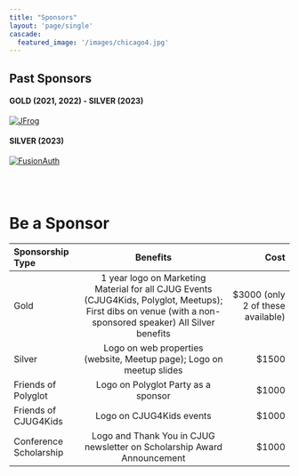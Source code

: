 ```yaml
---
title: "Sponsors"
layout: 'page/single'
cascade:
  featured_image: '/images/chicago4.jpg'
---
```


## Past Sponsors
#### GOLD (2021, 2022) - SILVER (2023)
[![JFrog](/images/jfrog.png)](https://jfrog.com/)

#### SILVER (2023)
[![FusionAuth](/images/FusionAuth.png)](https://fusionauth.io/?utm_medium=paid_referral&utm_source=chicago_jug&utm_campaign=meetup)

<br/><br/>
# Be a Sponsor

| Sponsorship Type | Benefits | Cost |
| :--- | :---: | ---: |
| Gold | 1 year logo on Marketing Material for all CJUG Events (CJUG4Kids, Polyglot, Meetups); First dibs on venue (with a non-sponsored speaker) All Silver benefits | $3000 (only 2 of these available) |
| Silver | Logo on web properties (website, Meetup page); Logo on meetup slides | $1500 |
| Friends of Polyglot | Logo on Polyglot Party as a sponsor | $1000 |
| Friends of CJUG4Kids | Logo on CJUG4Kids events | $1000 |
| Conference Scholarship | Logo and Thank You in CJUG newsletter on Scholarship Award Announcement | $1000 |